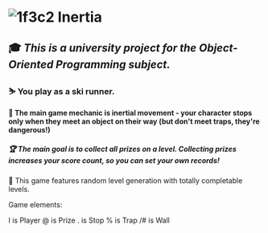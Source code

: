 # ![1f3c2](https://user-images.githubusercontent.com/93669607/167170534-46bd23ce-1cd2-43da-a71d-ec93d3763083.svg) **Inertia**

## :mortar_board: *This is a university project for the Object-Oriented Programming subject.*

### :skier: You play as a ski runner. 

#### :dash: The main game mechanic is inertial movement - your character stops only when they meet an object on their way (but don't meet traps, they're dangerous!)

##### :trophy: The main goal is to collect all prizes on a level. Collecting prizes increases your score count, so you can set your own records!

:game_die: This game features random level generation with totally completable levels.

Game elements:

I is Player
@ is Prize
. is Stop
% is Trap
/# is Wall 
